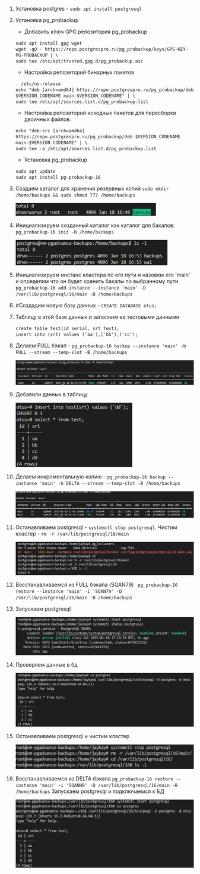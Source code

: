1. Установка postgres - `sudo apt install postgresql`
2. Установка pg_probackup
    - Добавить ключ GPG репозитория pg_probackup
    ```
    sudo apt install gpg wget
    wget -qO - https://repo.postgrespro.ru/pg_probackup/keys/GPG-KEY-PG-PROBACKUP | \
    sudo tee /etc/apt/trusted.gpg.d/pg_probackup.asc
    ```
    - Настройка репозиторий бинарных пакетов
    ```
    . /etc/os-release
    echo "deb [arch=amd64] https://repo.postgrespro.ru/pg_probackup/deb $VERSION_CODENAME main-$VERSION_CODENAME" | \
    sudo tee /etc/apt/sources.list.d/pg_probackup.list
    ```
    - Настройка репозиторий исходных пакетов для пересборки двоичных файлов.
    ```
    echo "deb-src [arch=amd64] https://repo.postgrespro.ru/pg_probackup/deb $VERSION_CODENAME main-$VERSION_CODENAME" | \
    sudo tee -a /etc/apt/sources.list.d/pg_probackup.list
    ```
    - Установка pg_probackup 
    ```
    sudo apt update
    sudo apt install pg-probackup-16
    ```
3. Создаем каталог для хранения резервных копий `sudo mkdir /home/backups && sudo chmod 777 /home/backups`

    ![alt text](image-2.png)

4. Инициализируем созданный каталог как каталог для бакапов: `pg_probackup-16 init -B /home/backups`

    ![alt text](image.png)

5. Инициализируем инстанс кластера по его пути и назовем его 'main' и определим что он будет хранить бакапы по выбранному пути
    `pg_probackup-16 add-instance --instance 'main' -D /var/lib/postgresql/16/main -B /home/backups`
6. #Создадим новую базу данных - `CREATE DATABASE otus;`
7. Таблицу в этой базе данных и заполним ее тестовыми данными
    ```
    create table test(id serial, srt text);
    insert into (srt) values ('aa'),('bb'),('cc');
    ```
8. Делаем FULL бэкап - `pg_probackup-16 backup --instance 'main' -b FULL --stream --temp-slot -B /home/backups`

    ![alt text](image-1.png)

9. Добавили данных в таблицу 

    ![alt text](image-3.png)

10. Делаем инкрементальную копию - `pg_probackup-16 backup --instance 'main' -b DELTA --stream --temp-slot -B /home/backups`

    ![alt text](image-4.png)

11. Останавливаем postgresql - `systemctl stop postgresql`.
    Чистим кластер - `rm -r /var/lib/postgresql/16/main`

    ![alt text](image-5.png)

12. Восстанавливаемся из FULL бэкапа (SQAN79)
    ` pg_probackup-16 restore --instance 'main' -i 'SQAN79' -D /var/lib/postgresql/16/main -B /home/backups`

13. Запускаем postgresql

    ![alt text](image-6.png)

14. Проверяем данные в бд

    ![alt text](image-7.png)

15. Останавливаем postgresql и чистим кластер

    ![alt text](image-8.png)

16. Восстанавливаемся из DELTA бэкапа
    `pg_probackup-16 restore --instance 'main' -i 'SQANH8' -D /var/lib/postgresql/16/main -B /home/backups`
    Запускаем postgresql и подключаемся к БД

    ![alt text](image-9.png)
